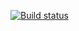 [![Build status](https://ci.appveyor.com/api/projects/status/iow3oey8kfvvlhe2?svg=true)](https://ci.appveyor.com/project/Yurii26672/postman-echo)
